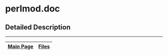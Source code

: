 # perlmod.doc #



## Detailed Description ##




---
| [Main Page](Doxygen.md) | [Files](Doxygen_files.md) |
|:------------------------|:--------------------------|